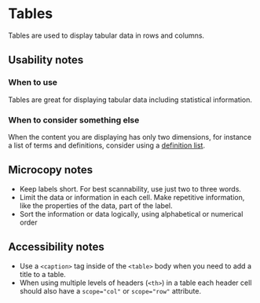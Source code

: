 # Tables
Tables are used to display tabular data in rows and columns.

## Usability notes

### When to use
Tables are great for displaying tabular data including statistical information.

### When to consider something else
When the content you are displaying has only two dimensions, for instance a list of terms and definitions, consider using a [definition list](https://developer.mozilla.org/en-US/docs/Web/HTML/Element/dl).

## Microcopy notes
- Keep labels short. For best scannability, use just two to three words.
- Limit the data or information in each cell. Make repetitive information, like the properties of the data, part of the label.
- Sort the information or data logically, using alphabetical or numerical order

## Accessibility notes
- Use a `<caption>` tag inside of the `<table>` body when you need to add a title to a table.
- When using multiple levels of headers (`<th>`) in a table each header cell should also have a `scope="col"` or `scope="row"` attribute.
